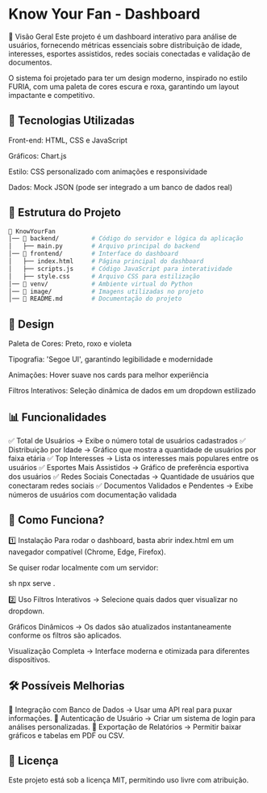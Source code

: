 # Know Your Fan - Dashboard

📌 Visão Geral
Este projeto é um dashboard interativo para análise de usuários, fornecendo métricas essenciais sobre distribuição de idade, interesses, esportes assistidos, redes sociais conectadas e validação de documentos.

O sistema foi projetado para ter um design moderno, inspirado no estilo FURIA, com uma paleta de cores escura e roxa, garantindo um layout impactante e competitivo.

## **🚀 Tecnologias Utilizadas**
Front-end: HTML, CSS e JavaScript

Gráficos: Chart.js

Estilo: CSS personalizado com animações e responsividade

Dados: Mock JSON (pode ser integrado a um banco de dados real)

## **📂 Estrutura do Projeto**
```bash
📂 KnowYourFan
│── 📂 backend/         # Código do servidor e lógica da aplicação
│   ├── main.py        # Arquivo principal do backend
│── 📂 frontend/        # Interface do dashboard
│   ├── index.html     # Página principal do dashboard
│   ├── scripts.js     # Código JavaScript para interatividade
│   ├── style.css      # Arquivo CSS para estilização
│── 📂 venv/            # Ambiente virtual do Python
│── 📂 image/           # Imagens utilizadas no projeto
│── 📜 README.md        # Documentação do projeto
```

## **🎨 Design**
Paleta de Cores: Preto, roxo e violeta

Tipografia: 'Segoe UI', garantindo legibilidade e modernidade

Animações: Hover suave nos cards para melhor experiência

Filtros Interativos: Seleção dinâmica de dados em um dropdown estilizado

## **📊 Funcionalidades**

✅ Total de Usuários → Exibe o número total de usuários cadastrados ✅ Distribuição por Idade → Gráfico que mostra a quantidade de usuários por faixa etária ✅ Top Interesses → Lista os interesses mais populares entre os usuários ✅ Esportes Mais Assistidos → Gráfico de preferência esportiva dos usuários ✅ Redes Sociais Conectadas → Quantidade de usuários que conectaram redes sociais ✅ Documentos Validados e Pendentes → Exibe números de usuários com documentação validada

## **🔎 Como Funciona?**

1️⃣ Instalação
Para rodar o dashboard, basta abrir index.html em um navegador compatível (Chrome, Edge, Firefox).

Se quiser rodar localmente com um servidor:

sh npx serve .

2️⃣ Uso
Filtros Interativos → Selecione quais dados quer visualizar no dropdown.

Gráficos Dinâmicos → Os dados são atualizados instantaneamente conforme os filtros são aplicados.

Visualização Completa → Interface moderna e otimizada para diferentes dispositivos.

## **🛠 Possíveis Melhorias**
🔹 Integração com Banco de Dados → Usar uma API real para puxar informações. 
🔹 Autenticação de Usuário → Criar um sistema de login para análises personalizadas. 
🔹 Exportação de Relatórios → Permitir baixar gráficos e tabelas em PDF ou CSV.

## **📜 Licença**
Este projeto está sob a licença MIT, permitindo uso livre com atribuição.
